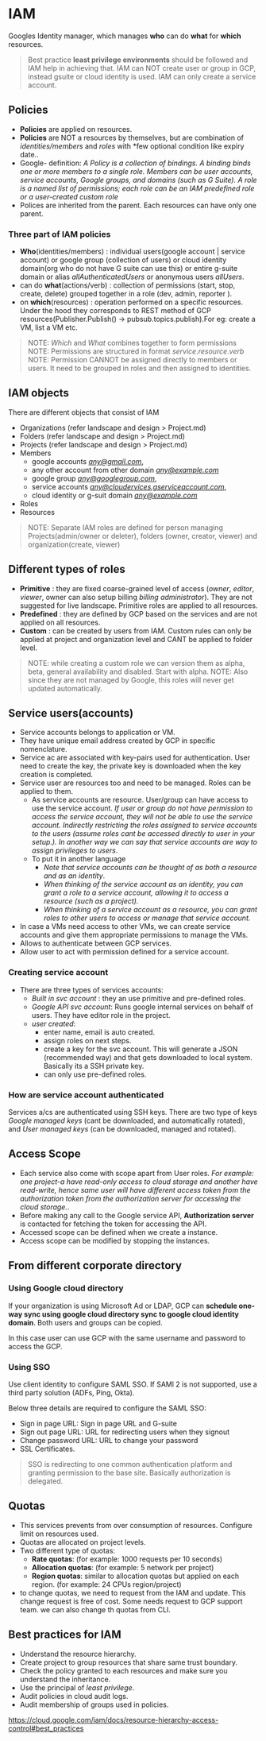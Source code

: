 # IAM

Googles Identity manager, which manages **who** can do **what** for **which** resources.

> Best practice **least privilege environments** should be followed and IAM help in achieving that.
> IAM can NOT create user or group in GCP, instead gsuite or cloud identity is used. IAM can only create a service account.

## Policies

- **Policies** are applied on resources.
- **Policies** are NOT a resources by themselves, but are combination of *identities/members* and *roles* with *few optional condition like expiry date..
- Google- definition: *A Policy is a collection of bindings. A binding binds one or more members to a single role. Members can be user accounts, service accounts, Google groups, and domains (such as G Suite). A role is a named list of permissions; each role can be an IAM predefined role or a user-created custom role*
- Polices are inherited from the parent. Each resources can have only one parent.

### Three part of IAM policies

- **Who**(identities/members) : individual users(google account | service account) or google group (collection of users) or cloud identity domain(org who do not have G suite can use this) or entire g-suite domain or alias *allAuthenticatedUsers* or anonymous users *allUsers*.
- can do **what**(actions/verb) : collection of permissions (start, stop, create, delete) grouped together in a role (dev, admin, reporter ).
- on **which**(resources) :  operation performed on a specific resources. Under the hood they corresponds to REST method of GCP resources(Publisher.Publish() -> pubsub.topics.publish).For eg: create a VM, list a VM etc.

> NOTE: *Which* and *What* combines together to form permissions
> NOTE: Permissions are structured in format *service*.*resource*.*verb*
> NOTE: Permission CANNOT be assigned directly to members or users. It need to be grouped in roles and then assigned to identities.

## IAM objects

There are different objects that consist of IAM

- Organizations (refer landscape and design > Project.md)
- Folders (refer landscape and design > Project.md)
- Projects (refer landscape and design > Project.md)
- Members
  - google accounts *any@gmail.com*,
  - any other account from other domain *any@example.com*
  - google group *any@googlegroup.com*,
  - service accounts *any@cloudervices.gserviceaccount.com*,
  - cloud identity or g-suit domain *any@example.com*
- Roles
- Resources

> NOTE: Separate IAM roles are defined for person managing Projects(admin/owner or deleter), folders (owner, creator, viewer) and organization(create, viewer)

## Different types of roles

- **Primitive** : they are fixed coarse-grained level of access (*owner*, *editor*, *viewer*, owner can also setup billing *billing administrator*). They are not suggested for live landscape. Primitive roles are applied to all resources.
- **Predefined** : they are defined by GCP based on the services and are not applied on all resources.
- **Custom** : can be created by users from IAM. Custom rules can only be applied at project and organization level and CANT be applied to folder level.

> NOTE: while creating a custom role we can version them as alpha, beta, general availability and disabled. Start with alpha.
> NOTE: Also since they are not managed by Google, this roles will never get updated automatically.

## Service users(accounts)

- Service accounts belongs to application or VM.
- They have unique email address created by GCP in specific nomenclature.
- Service ac are associated with key-pairs used for authentication. User need to create the key, the private key is downloaded when the key creation is completed.
- Service user are resources too and need to be managed. Roles can be applied to them.
  - As service accounts are resource. User/group can have access to use the service account. *If user or group do not have permission to access the service account, they will not be able to use the service account. Indirectly restricting the roles assigned to service accounts to the users (assume roles cant be accessed directly to user in your setup.). In another way we can say that service accounts are way to assign privileges to users*.
  - To put it in another language
    - *Note that service accounts can be thought of as both a resource and as an identity*.
    - *When thinking of the service account as an identity, you can grant a role to a service account, allowing it to access a resource (such as a project).*
    - *When thinking of a service account as a resource, you can grant roles to other users to access or manage that service account.*
- In case a VMs need access to other VMs, we can create service accounts and give them appropriate permissions to manage the VMs.
- Allows to authenticate between GCP services.
- Allow user to act with permission defined for a service account.

### Creating service account

- There are three types of services accounts:
  - *Built in svc account* : they an use primitive and pre-defined roles.
  - *Google API svc account*: Runs google internal services on behalf of users. They have editor role in the project.
  - *user created*:
    - enter name, email is auto created.
    - assign roles on next steps.
    - create a key for the svc account. This will generate a JSON (recommended way) and that gets downloaded to local system. Basically its a SSH private key.
    - can only use pre-defined roles.

### How are service account authenticated

Services a/cs are authenticated using SSH keys. There are two type of keys *Google managed keys* (cant be downloaded, and automatically rotated), and *User managed keys* (can be downloaded, managed and rotated).

## Access Scope

- Each service also come with scope apart from User roles. *For example: one project-a have read-only access to cloud storage and another have read-write, hence same user will have different access token from the authorization token from the authorization server for accessing the cloud storage.*.
- Before making any call to the Google service API, **Authorization server** is contacted for fetching the token for accessing the API.
- Accessed scope can be defined when we create a instance.
- Access scope can be modified by stopping the instances.

## From different corporate directory

### Using Google cloud directory

If your organization is using Microsoft Ad or LDAP, GCP can **schedule one-way sync using google cloud directory sync to google cloud identity domain**. Both users and groups can be copied.

In this case user can use GCP with the same username and password to access the GCP.

### Using SSO

Use client identity to configure SAML SSO.
If SAMl 2 is not supported, use a third party solution (ADFs, Ping, Okta).

Below three details are required to configure the SAML SSO:

- Sign in page URL: Sign in page URL and G-suite
- Sign out page URL: URL for redirecting users when they signout
- Change password URL: URL to change your password
- SSL Certificates.

> SSO is redirecting to one common authentication platform and granting permission to the base site. Basically authorization is delegated.

## Quotas

- This services prevents from over consumption of resources. Configure limit on resources used.
- Quotas are allocated on project levels.
- Two different type of quotas:
  - **Rate quotas**: (for example: 1000 requests per 10 seconds)
  - **Allocation quotas**: (for example: 5 network per project)
  - **Region quotas**: similar to allocation quotas but applied on each region. (for example: 24 CPUs region/project)
- to change quotas, we need to request from the IAM and update. This change request is free of cost. Some needs request to GCP support team. we can also change th quotas from CLI.

## Best practices for IAM

- Understand the resource hierarchy.
- Create project to group resources that share same trust boundary.
- Check the policy granted to each resources and make sure you understand the inheritance.
- Use the principal of *least privilege*.
- Audit policies in cloud audit logs.
- Audit membership of groups used in policies.

https://cloud.google.com/iam/docs/resource-hierarchy-access-control#best_practices
